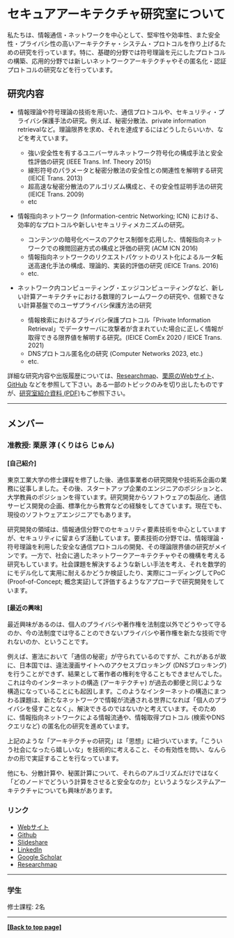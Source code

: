 # セキュアアーキテクチャ研究室について

私たちは、情報通信・ネットワークを中心として、堅牢性や効率性、また安全性・プライバシ性の高いアーキテクチャ・システム・プロトコルを作り上げるための研究を行っています。特に、基礎的分野では符号理論を元にしたプロトコルの構築、応用的分野では新しいネットワークアーキテクチャやその匿名化・認証プロトコルの研究などを行っています。

## 研究内容

- 情報理論や符号理論の技術を用いた、通信プロトコルや、セキュリティ・プライバシ保護手法の研究。例えば、秘密分散法、private information retrievalなど。理論限界を求め、それを達成するにはどうしたらいいか、などを考えています。

  - 強い安全性を有するユニバーサルネットワーク符号化の構成手法と安全性評価の研究 (IEEE Trans. Inf. Theory 2015)
  - 線形符号のパラメータと秘密分散法の安全性との関連性を解明する研究 (IEICE Trans. 2013)
  - 超高速な秘密分散法のアルゴリズム構成と、その安全性証明手法の研究 (IEICE Trans. 2009)
  - etc

- 情報指向ネットワーク (Information-centric Networking; ICN) における、効率的なプロトコルや新しいセキュリティメカニズムの研究。

  - コンテンツの暗号化ベースのアクセス制御を応用した、情報指向ネットワークでの検閲回避方式の構成と評価の研究 (ACM ICN 2016)
  - 情報指向ネットワークのリクエストパケットのリスト化によるルータ転送高速化手法の構成、理論的、実装的評価の研究 (IEICE Trans. 2016)
  - etc.

- ネットワーク内コンピューティング・エッジコンピューティングなど、新しい計算アーキテクチャにおける数理的フレームワークの研究や、信頼できない計算基盤でのユーザプライバシ保護方法の研究

  - 情報検索におけるプライバシ保護プロトコル「Private Information Retrieval」でデータサーバに攻撃者が含まれていた場合に正しく情報が取得できる限界値を解明する研究。(IEICE ComEx 2020 / IEICE Trans. 2021)
  - DNSプロトコル匿名化の研究 (Computer Networks 2023, etc.)
  - etc.

詳細な研究内容や出版履歴については、[Researchmap](https://researchmap.jp/junkurihara)、[栗原のWebサイト](https://junkurihara.github.io)、[GitHub](https://github.com/junkurihara) などを参照して下さい。ある一部のトピックのみを切り出したものですが、[研究室紹介資料 (PDF)](../repo/lab-info-20200326.pdf)もご参照下さい。

---

## メンバー

### 准教授: 栗原 淳 (くりはら じゅん)

#### [自己紹介]

東京工業大学の修士課程を修了した後、通信事業者の研究開発や技術系企画の業務に従事しました。その後、スタートアップ企業のエンジニアのポジションと、大学教員のポジションを得ています。研究開発からソフトウェアの製品化、通信サービス開発の企画、標準化から教育などの経験をしてきています。現在でも、現役のソフトウェアエンジニアでもあります。

研究開発の領域は、情報通信分野でのセキュリティ要素技術を中心としていますが、セキュリティに留まらず活動しています。要素技術の分野では、情報理論・符号理論を利用した安全な通信プロトコルの開発、その理論限界値の研究がメインです。一方で、社会に適したネットワークアーキテクチャやその機構を考える研究もしています。社会課題を解決するような新しい手法を考え、それを数学的にモデル化して実用に耐えるかどうか検証したり、実際にコーディングしてPoC (Proof-of-Concept; 概念実証)して評価するようなアプローチで研究開発をしています。

#### [最近の興味]

最近興味があるのは、個人のプライバシや著作権を法制度以外でどうやって守るのか、今の法制度では守ることのできないプライバシや著作権を新たな技術で守れないのか、ということです。

例えば、憲法において「通信の秘密」が守られているのですが、これがあるが故に、日本国では、違法漫画サイトへのアクセスブロッキング (DNSブロッキング) を行うことができず、結果として著作者の権利を守ることもできませんでした。これは今のインターネットの構造 (アーキテクチャ) が過去の郵便と同じような構造になっていることにも起因します。このようなインターネットの構造にまつわる課題は、新たなネットワークで情報が流通される世界になれば「個人のプライバシを侵すことなく」、解決できるのではないかと考えています。そのために、情報指向ネットワークによる情報流通や、情報取得プロトコル (検索やDNSクエリなど) の匿名化の研究を進めています。

上記のような「アーキテクチャの研究」は「思想」に紐づいています。「こういう社会になったら嬉しいな」を技術的に考えること、その有効性を問い、なんらかの形で実証することを行なっています。

他にも、分散計算や、秘匿計算について、それらのアルゴリズムだけではなく「どのノードでどういう計算をさせると安全なのか」というようなシステムアーキテクチャについても興味があります。

### リンク

- [Webサイト](https://junkurihara.github.io)
- [Github](https://github.com/junkurihara)
- [Slideshare](https://www.slideshare.net/JunKurihara2)
- [LinkedIn](https://www.linkedin.com/in/junkurihara/)
- [Google Scholar](https://scholar.google.co.jp/citations?user=e0XuwAoAAAAJ&hl=ja)
- [Researchmap](https://researchmap.jp/junkurihara)

---

### 学生

修士課程: 2名

---

 **[[Back to top page]](../index.md)**
